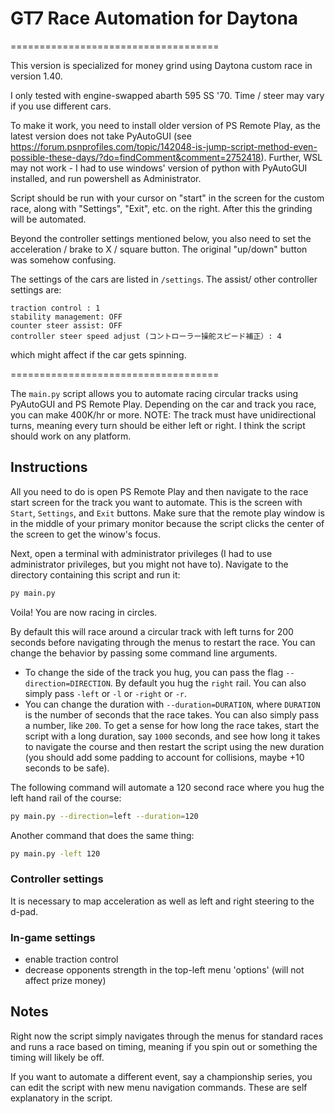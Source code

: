 # GT7 Race Automation for Daytona

====================================

This version is specialized for money grind using Daytona custom race in version 1.40.

I only tested with engine-swapped abarth 595 SS '70. Time / steer may vary if you use different cars.

To make it work, you need to install older version of PS Remote Play, as the latest version does not take PyAutoGUI (see https://forum.psnprofiles.com/topic/142048-is-jump-script-method-even-possible-these-days/?do=findComment&comment=2752418). Further, WSL may not work - I had to use windows' version of python with PyAutoGUI installed, and run powershell as Administrator.

Script should be run with your cursor on "start" in the screen for the custom race, along with "Settings", "Exit", etc. on the right. After this the grinding will be automated.

Beyond the controller settings mentioned below, you also need to set the acceleration / brake to X / square button. The original "up/down" button was somehow confusing.

The settings of the cars are listed in `/settings`. The assist/ other controller settings are: 
```
traction control : 1
stability management: OFF
counter steer assist: OFF
controller steer speed adjust (コントローラー操舵スピード補正）: 4
```
which might affect if the car gets spinning.

====================================

The `main.py` script allows you to automate racing circular tracks using PyAutoGUI and PS Remote Play. Depending on the car and track you race, you can make 400K/hr or more. NOTE: The track must have unidirectional turns, meaning every turn should be either left or right. I think the script should work on any platform.

## Instructions

All you need to do is open PS Remote Play and then navigate to the race start screen for the track you want to automate. This is the screen with `Start`, `Settings`, and `Exit` buttons. Make sure that the remote play window is in the middle of your primary monitor because the script clicks the center of the screen to get the winow's focus.

Next, open a terminal with administrator privileges (I had to use administrator privileges, but you might not have to). Navigate to the directory containing this script and run it:

```bash
py main.py
```

Voila! You are now racing in circles.

By default this will race around a circular track with left turns for 200 seconds before navigating through the menus to restart the race. You can change the behavior by passing some command line arguments.

- To change the side of the track you hug, you can pass the flag `--direction=DIRECTION`. By default you hug the `right` rail. You can also simply pass `-left` or `-l` or `-right` or `-r`.
- You can change the duration with `--duration=DURATION`, where `DURATION` is the number of seconds that the race takes. You can also simply pass a number, like `200`. To get a sense for how long the race takes, start the script with a long duration, say `1000` seconds, and see how long it takes to navigate the course and then restart the script using the new duration (you should add some padding to account for collisions, maybe +10 seconds to be safe).

The following command will automate a 120 second race where you hug the left hand rail of the course:

```bash
py main.py --direction=left --duration=120
```

Another command that does the same thing:

```bash
py main.py -left 120
```

### Controller settings
It is necessary to map acceleration as well as left and right steering to the d-pad.
### In-game settings
- enable traction control
- decrease opponents strength in the top-left menu 'options' (will not affect prize money)

## Notes

Right now the script simply navigates through the menus for standard races and runs a race based on timing, meaning if you spin out or something the timing will likely be off.

If you want to automate a different event, say a championship series, you can edit the script with new menu navigation commands. These are self explanatory in the script.

